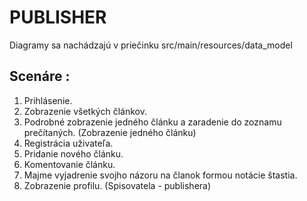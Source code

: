 PUBLISHER
=========
Diagramy sa nachádzajú v priečinku src/main/resources/data\_model

Scenáre :
--------------------
1. Prihlásenie.
2. Zobrazenie všetkých článkov.
3. Podrobné zobrazenie jedného článku a zaradenie do zoznamu prečítaných. (Zobrazenie jedného článku)
4. Registrácia uživateľa.
5. Pridanie nového článku.
6. Komentovanie článku.
7. Majme vyjadrenie svojho názoru na članok formou notácie štastia.
8. Zobrazenie profilu. (Spisovatela - publishera)

